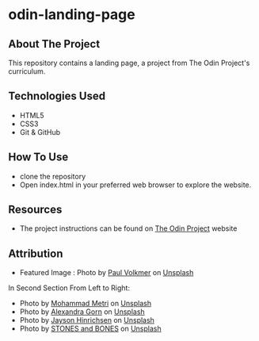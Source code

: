 # odin-landing-page


## About The Project
This repository contains a  landing page, a project from The Odin Project's curriculum. 

## Technologies Used

* HTML5
* CSS3
* Git & GitHub

## How To Use

- clone the repository
- Open index.html in your preferred web browser to explore the website.

## Resources

- The project instructions can be found on [The Odin Project](https://www.theodinproject.com/lessons/foundations-landing-page) website

## Attribution

 - Featured Image : Photo by [Paul Volkmer](https://unsplash.com/@laup) on [Unsplash](https://unsplash.com)

 In Second Section From Left to Right:
 - Photo by [Mohammad Metri](https://unsplash.com/@mohammadmetri) on [Unsplash](https://unsplash.com)
 - Photo by [Alexandra Gorn](https://unsplash.com/@alexagorn) on [Unsplash](https://unsplash.com)
 - Photo by [Jayson Hinrichsen](https://unsplash.com/@jayson_hinrichsen) on [Unsplash](https://unsplash.com)
 - Photo by [STONES and BONES](https://unsplash.com/@stones_and_bones) on [Unsplash](https://unsplash.com)
